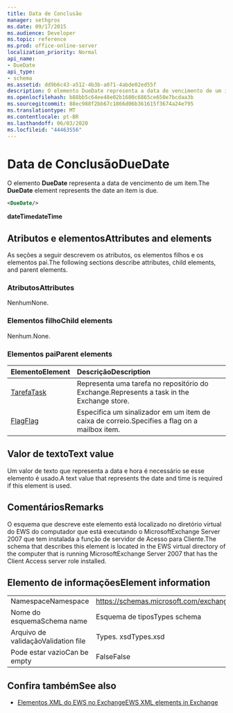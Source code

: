 ```yaml
---
title: Data de Conclusão
manager: sethgros
ms.date: 09/17/2015
ms.audience: Developer
ms.topic: reference
ms.prod: office-online-server
localization_priority: Normal
api_name:
- DueDate
api_type:
- schema
ms.assetid: dd9b6c43-a512-4b3b-a071-4abde02ed55f
description: O elemento DueDate representa a data de vencimento de um item.
ms.openlocfilehash: b88bb5c64ee48e02b1600c6865ce650e7bcdaa3b
ms.sourcegitcommit: 88ec988f2bb67c1866d06b361615f3674a24e795
ms.translationtype: MT
ms.contentlocale: pt-BR
ms.lasthandoff: 06/03/2020
ms.locfileid: "44463556"
---
```

# <a name="duedate"></a><span data-ttu-id="4a39d-103">Data de Conclusão</span><span class="sxs-lookup"><span data-stu-id="4a39d-103">DueDate</span></span>

<span data-ttu-id="4a39d-104">O elemento **DueDate** representa a data de vencimento de um item.</span><span class="sxs-lookup"><span data-stu-id="4a39d-104">The **DueDate** element represents the date an item is due.</span></span> 
  
```xml
<DueDate/>
```

 <span data-ttu-id="4a39d-105">**dateTime**</span><span class="sxs-lookup"><span data-stu-id="4a39d-105">**dateTime**</span></span>
## <a name="attributes-and-elements"></a><span data-ttu-id="4a39d-106">Atributos e elementos</span><span class="sxs-lookup"><span data-stu-id="4a39d-106">Attributes and elements</span></span>

<span data-ttu-id="4a39d-107">As seções a seguir descrevem os atributos, os elementos filhos e os elementos pai.</span><span class="sxs-lookup"><span data-stu-id="4a39d-107">The following sections describe attributes, child elements, and parent elements.</span></span>
  
### <a name="attributes"></a><span data-ttu-id="4a39d-108">Atributos</span><span class="sxs-lookup"><span data-stu-id="4a39d-108">Attributes</span></span>

<span data-ttu-id="4a39d-109">Nenhum</span><span class="sxs-lookup"><span data-stu-id="4a39d-109">None.</span></span>
  
### <a name="child-elements"></a><span data-ttu-id="4a39d-110">Elementos filho</span><span class="sxs-lookup"><span data-stu-id="4a39d-110">Child elements</span></span>

<span data-ttu-id="4a39d-111">Nenhum.</span><span class="sxs-lookup"><span data-stu-id="4a39d-111">None.</span></span>
  
### <a name="parent-elements"></a><span data-ttu-id="4a39d-112">Elementos pai</span><span class="sxs-lookup"><span data-stu-id="4a39d-112">Parent elements</span></span>

|<span data-ttu-id="4a39d-113">**Elemento**</span><span class="sxs-lookup"><span data-stu-id="4a39d-113">**Element**</span></span>|<span data-ttu-id="4a39d-114">**Descrição**</span><span class="sxs-lookup"><span data-stu-id="4a39d-114">**Description**</span></span>|
|:-----|:-----|
|[<span data-ttu-id="4a39d-115">Tarefa</span><span class="sxs-lookup"><span data-stu-id="4a39d-115">Task</span></span>](task.md) <br/> |<span data-ttu-id="4a39d-116">Representa uma tarefa no repositório do Exchange.</span><span class="sxs-lookup"><span data-stu-id="4a39d-116">Represents a task in the Exchange store.</span></span>  <br/> |
|[<span data-ttu-id="4a39d-117">Flag</span><span class="sxs-lookup"><span data-stu-id="4a39d-117">Flag</span></span>](flag.md) <br/> |<span data-ttu-id="4a39d-118">Especifica um sinalizador em um item de caixa de correio.</span><span class="sxs-lookup"><span data-stu-id="4a39d-118">Specifies a flag on a mailbox item.</span></span>  <br/> |
   
## <a name="text-value"></a><span data-ttu-id="4a39d-119">Valor de texto</span><span class="sxs-lookup"><span data-stu-id="4a39d-119">Text value</span></span>

<span data-ttu-id="4a39d-120">Um valor de texto que representa a data e hora é necessário se esse elemento é usado.</span><span class="sxs-lookup"><span data-stu-id="4a39d-120">A text value that represents the date and time is required if this element is used.</span></span>
  
## <a name="remarks"></a><span data-ttu-id="4a39d-121">Comentários</span><span class="sxs-lookup"><span data-stu-id="4a39d-121">Remarks</span></span>

<span data-ttu-id="4a39d-122">O esquema que descreve este elemento está localizado no diretório virtual do EWS do computador que está executando o MicrosoftExchange Server 2007 que tem instalada a função de servidor de Acesso para Cliente.</span><span class="sxs-lookup"><span data-stu-id="4a39d-122">The schema that describes this element is located in the EWS virtual directory of the computer that is running MicrosoftExchange Server 2007 that has the Client Access server role installed.</span></span>
  
## <a name="element-information"></a><span data-ttu-id="4a39d-123">Elemento de informações</span><span class="sxs-lookup"><span data-stu-id="4a39d-123">Element information</span></span>

|||
|:-----|:-----|
|<span data-ttu-id="4a39d-124">Namespace</span><span class="sxs-lookup"><span data-stu-id="4a39d-124">Namespace</span></span>  <br/> |https://schemas.microsoft.com/exchange/services/2006/types  <br/> |
|<span data-ttu-id="4a39d-125">Nome do esquema</span><span class="sxs-lookup"><span data-stu-id="4a39d-125">Schema name</span></span>  <br/> |<span data-ttu-id="4a39d-126">Esquema de tipos</span><span class="sxs-lookup"><span data-stu-id="4a39d-126">Types schema</span></span>  <br/> |
|<span data-ttu-id="4a39d-127">Arquivo de validação</span><span class="sxs-lookup"><span data-stu-id="4a39d-127">Validation file</span></span>  <br/> |<span data-ttu-id="4a39d-128">Types. xsd</span><span class="sxs-lookup"><span data-stu-id="4a39d-128">Types.xsd</span></span>  <br/> |
|<span data-ttu-id="4a39d-129">Pode estar vazio</span><span class="sxs-lookup"><span data-stu-id="4a39d-129">Can be empty</span></span>  <br/> |<span data-ttu-id="4a39d-130">False</span><span class="sxs-lookup"><span data-stu-id="4a39d-130">False</span></span>  <br/> |
   
## <a name="see-also"></a><span data-ttu-id="4a39d-131">Confira também</span><span class="sxs-lookup"><span data-stu-id="4a39d-131">See also</span></span>

- [<span data-ttu-id="4a39d-132">Elementos XML do EWS no Exchange</span><span class="sxs-lookup"><span data-stu-id="4a39d-132">EWS XML elements in Exchange</span></span>](ews-xml-elements-in-exchange.md)

